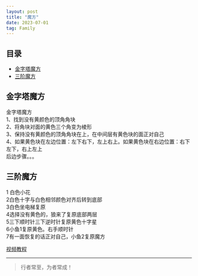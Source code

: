 ```yaml
---
layout: post
title: "魔方"
date: 2023-07-01
tag: Family
---
```




## 目录

- [金字塔魔方](#content1)
- [三阶魔方](#content2)

<!--===============================================================================================-->
## <a id="content1">金字塔魔方</a>

金字塔魔方   
1、找到没有黄颜色的顶角角块    
2、将角块对面的黄色三个角变为棱形    
3、保持没有黄颜色的顶角角块在上，在中间层有黄色块的面正对自己    
4、如果黄色块在左边位置：左下右下，左上右上。如果黄色块在右边位置：右下左下，右上左上     
后边步骤。。。

<!--===============================================================================================-->
## <a id="content2">三阶魔方</a>

1 白色小花    
2白色十字与白色相邻颜色对齐后转到底部    
3白色坐电梯复原    
4选择没有黄色的，狼来了复原底部两层   
5三下顺时针三下逆时针复原黄色十字星    
6小鱼1复原黄色。右手顺时针   
7有一面恢复的话正对自己，小鱼2复原魔方    

<a href="https://www.toutiao.com/video/6744534310671352327/?channel=&source=search_tab" target="_blank">视频教程</a>




----------
>  行者常至，为者常成！


